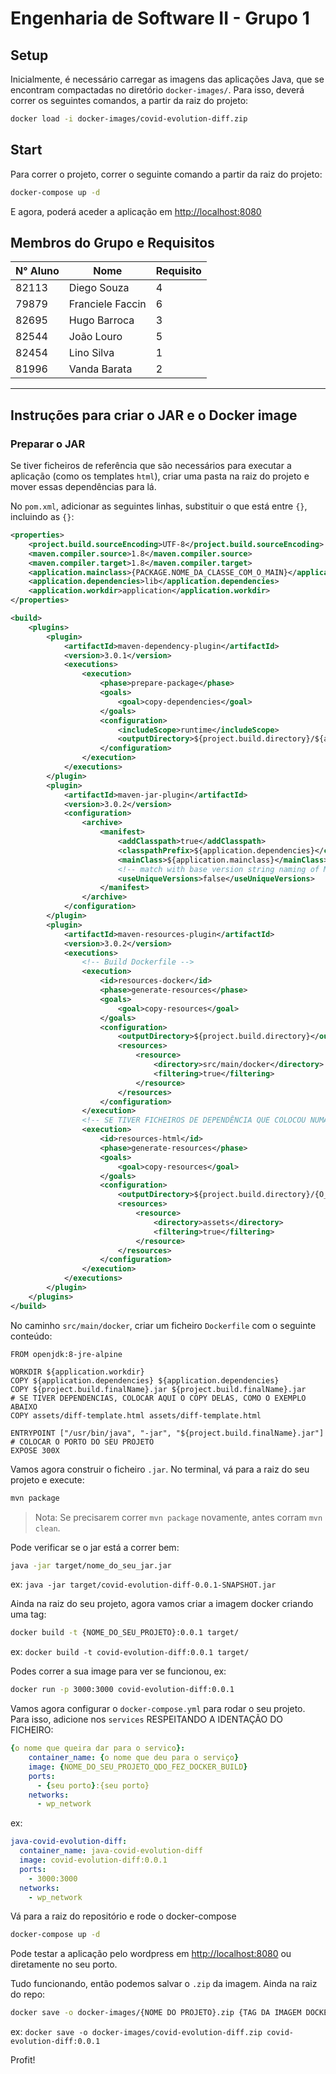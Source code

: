 # Engenharia de Software II - Grupo 1

## Setup

Inicialmente, é necessário carregar as imagens das aplicações Java, que se encontram compactadas no diretório `docker-images/`. Para isso, deverá correr os seguintes comandos, a partir da raiz do projeto:

```sh
docker load -i docker-images/covid-evolution-diff.zip
```

## Start

Para correr o projeto, correr o seguinte comando a partir da raiz do projeto:

```sh
docker-compose up -d
```

E agora, poderá aceder a aplicação em [http://localhost:8080](http://localhost:8080)

## Membros do Grupo e Requisitos

| N° Aluno | Nome             | Requisito |
| -------- | ---------------- | --------- |
| 82113    | Diego Souza      | 4         |
| 79879    | Franciele Faccin | 6         |
| 82695    | Hugo Barroca     | 3         |
| 82544    | João Louro       | 5         |
| 82454    | Lino Silva       | 1         |
| 81996    | Vanda Barata     | 2         |

---

## Instruções para criar o JAR e o Docker image

### Preparar o JAR

Se tiver ficheiros de referência que são necessários para executar a aplicação (como os templates `html`), criar uma pasta na raiz do projeto e mover essas dependências para lá.

No `pom.xml`, adicionar as seguintes linhas, substituir o que está entre `{}`, incluindo as `{}`:

```xml
<properties>
    <project.build.sourceEncoding>UTF-8</project.build.sourceEncoding>
    <maven.compiler.source>1.8</maven.compiler.source>
    <maven.compiler.target>1.8</maven.compiler.target>
    <application.mainclass>{PACKAGE.NOME_DA_CLASSE_COM_O_MAIN}</application.mainclass>
    <application.dependencies>lib</application.dependencies>
    <application.workdir>application</application.workdir>
</properties>

<build>
    <plugins>
        <plugin>
            <artifactId>maven-dependency-plugin</artifactId>
            <version>3.0.1</version>
            <executions>
                <execution>
                    <phase>prepare-package</phase>
                    <goals>
                        <goal>copy-dependencies</goal>
                    </goals>
                    <configuration>
                        <includeScope>runtime</includeScope>
                        <outputDirectory>${project.build.directory}/${application.dependencies}</outputDirectory>
                    </configuration>
                </execution>
            </executions>
        </plugin>
        <plugin>
            <artifactId>maven-jar-plugin</artifactId>
            <version>3.0.2</version>
            <configuration>
                <archive>
                    <manifest>
                        <addClasspath>true</addClasspath>
                        <classpathPrefix>${application.dependencies}</classpathPrefix>
                        <mainClass>${application.mainclass}</mainClass>
                        <!-- match with base version string naming of Maven Dependency Plugin -->
                        <useUniqueVersions>false</useUniqueVersions>
                    </manifest>
                </archive>
            </configuration>
        </plugin>
        <plugin>
            <artifactId>maven-resources-plugin</artifactId>
            <version>3.0.2</version>
            <executions>
                <!-- Build Dockerfile -->
                <execution>
                    <id>resources-docker</id>
                    <phase>generate-resources</phase>
                    <goals>
                        <goal>copy-resources</goal>
                    </goals>
                    <configuration>
                        <outputDirectory>${project.build.directory}</outputDirectory>
                        <resources>
                            <resource>
                                <directory>src/main/docker</directory>
                                <filtering>true</filtering>
                            </resource>
                        </resources>
                    </configuration>
                </execution>
                <!-- SE TIVER FICHEIROS DE DEPENDÊNCIA QUE COLOCOU NUMA PASTA ESPECÍFICA, CONFIGURAR ESSA SESSÃO TBM. SENÃO, DELETAR ESSA SESSÃO <execution> -->
                <execution>
                    <id>resources-html</id>
                    <phase>generate-resources</phase>
                    <goals>
                        <goal>copy-resources</goal>
                    </goals>
                    <configuration>
                        <outputDirectory>${project.build.directory}/{O_NOME_DA_PASTA_DAS_DEPENDENCIAS}</outputDirectory>
                        <resources>
                            <resource>
                                <directory>assets</directory>
                                <filtering>true</filtering>
                            </resource>
                        </resources>
                    </configuration>
                </execution>
            </executions>
        </plugin>
    </plugins>
</build>
```

No caminho `src/main/docker`, criar um ficheiro `Dockerfile` com o seguinte conteúdo:

```docker
FROM openjdk:8-jre-alpine

WORKDIR ${application.workdir}
COPY ${application.dependencies} ${application.dependencies}
COPY ${project.build.finalName}.jar ${project.build.finalName}.jar
# SE TIVER DEPENDENCIAS, COLOCAR AQUI O COPY DELAS, COMO O EXEMPLO ABAIXO
COPY assets/diff-template.html assets/diff-template.html

ENTRYPOINT ["/usr/bin/java", "-jar", "${project.build.finalName}.jar"]
# COLOCAR O PORTO DO SEU PROJETO
EXPOSE 300X
```

Vamos agora construir o ficheiro `.jar`. No terminal, vá para a raiz do seu projeto e execute:

```sh
mvn package
```

> Nota: Se precisarem correr `mvn package` novamente, antes corram `mvn clean`.

Pode verificar se o jar está a correr bem:

```sh
java -jar target/nome_do_seu_jar.jar
```

ex: `java -jar target/covid-evolution-diff-0.0.1-SNAPSHOT.jar`

Ainda na raiz do seu projeto, agora vamos criar a imagem docker criando uma tag:

```sh
docker build -t {NOME_DO_SEU_PROJETO}:0.0.1 target/
```

ex: `docker build -t covid-evolution-diff:0.0.1 target/`

Podes correr a sua image para ver se funcionou, ex:

```sh
docker run -p 3000:3000 covid-evolution-diff:0.0.1
```

Vamos agora configurar o `docker-compose.yml` para rodar o seu projeto. Para isso, adicione nos `services` RESPEITANDO A IDENTAÇÃO DO FICHEIRO:

```yml
{o nome que queira dar para o servico}:
    container_name: {o nome que deu para o serviço}
    image: {NOME_DO_SEU_PROJETO_QDO_FEZ_DOCKER_BUILD}
    ports:
      - {seu porto}:{seu porto}
    networks:
      - wp_network
```

ex:

```yml
java-covid-evolution-diff:
  container_name: java-covid-evolution-diff
  image: covid-evolution-diff:0.0.1
  ports:
    - 3000:3000
  networks:
    - wp_network
```

Vá para a raiz do repositório e rode o docker-compose

```sh
docker-compose up -d
```

Pode testar a aplicação pelo wordpress em [http://localhost:8080](http://localhost:8080) ou diretamente no seu porto.

Tudo funcionando, então podemos salvar o `.zip` da imagem. Ainda na raiz do repo:

```sh
docker save -o docker-images/{NOME DO PROJETO}.zip {TAG DA IMAGEM DOCKER}
```

ex: `docker save -o docker-images/covid-evolution-diff.zip covid-evolution-diff:0.0.1`

Profit!
